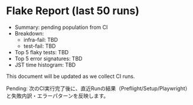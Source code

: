 # Flake Report (last 50 runs)

- Summary: pending population from CI
- Breakdown:
  - infra-fail: TBD
  - test-fail: TBD
- Top 5 flaky tests: TBD
- Top 5 error signatures: TBD
- JST time histogram: TBD

This document will be updated as we collect CI runs.

Pending: 次のCI実行完了後に、直近Runの結果（Preflight/Setup/Playwright）と失敗内訳・エラーパターンを反映します。
